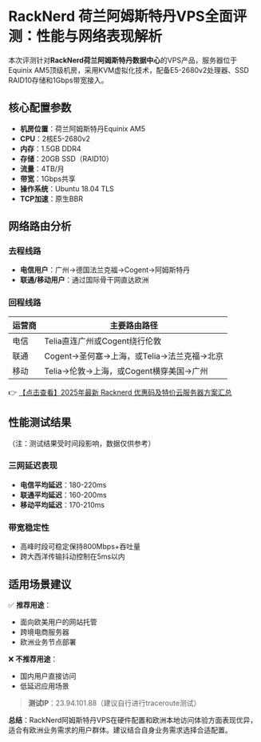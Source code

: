 # RackNerd 荷兰阿姆斯特丹VPS全面评测：性能与网络表现解析

本次评测针对**RackNerd荷兰阿姆斯特丹数据中心**的VPS产品，服务器位于Equinix AM5顶级机房，采用KVM虚拟化技术，配备E5-2680v2处理器、SSD RAID10存储和1Gbps带宽接入。

## 核心配置参数
- **机房位置**：荷兰阿姆斯特丹Equinix AM5
- **CPU**：2核E5-2680v2
- **内存**：1.5GB DDR4
- **存储**：20GB SSD（RAID10）
- **流量**：4TB/月
- **带宽**：1Gbps共享
- **操作系统**：Ubuntu 18.04 TLS
- **TCP加速**：原生BBR

## 网络路由分析
### 去程线路
- **电信用户**：广州→德国法兰克福→Cogent→阿姆斯特丹
- **联通/移动用户**：通过国际骨干网直达欧洲

### 回程线路
| 运营商 | 主要路由路径 |
|--------|--------------|
| 电信   | Telia直连广州或Cogent绕行伦敦 |
| 联通   | Cogent→圣何塞→上海，或Telia→法兰克福→北京 |
| 移动   | Telia→伦敦→上海，或Cogent横穿美国→广州 |

👉 [【点击查看】2025年最新 Racknerd 优惠码及特价云服务器方案汇总](https://bit.ly/Rack_Nerd)

## 性能测试结果
（注：测试结果受时间段影响，数据仅供参考）

### 三网延迟表现
- **电信平均延迟**：180-220ms
- **联通平均延迟**：160-200ms 
- **移动平均延迟**：170-210ms

### 带宽稳定性
- 高峰时段可稳定保持800Mbps+吞吐量
- 跨大西洋传输抖动控制在5ms以内

## 适用场景建议
✅ **推荐用途**：
- 面向欧美用户的网站托管
- 跨境电商服务器
- 欧洲业务节点部署

❌ **不推荐用途**：
- 国内用户直接访问
- 低延迟应用场景

> **测试IP**：23.94.101.88（建议自行进行traceroute测试）

**总结**：RackNerd阿姆斯特丹VPS在硬件配置和欧洲本地访问体验方面表现优异，适合有欧洲业务需求的用户群体。建议结合自身业务需求选择合适配置。